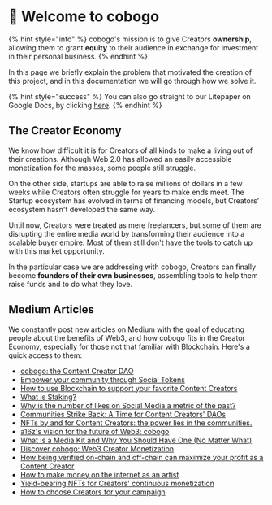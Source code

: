 # 👋 Welcome to cobogo

{% hint style="info" %}
cobogo's mission is to give Creators **ownership**, allowing them to grant **equity** to their audience in exchange for investment in their personal business.
{% endhint %}

In this page we briefly explain the problem that motivated the creation of this project, and in this documentation we will go through how we solve it.

{% hint style="success" %}
You can also go straight to our Litepaper on Google Docs, by clicking [here](https://docs.google.com/document/d/1Zr0-iMf-Q1X0K8PCOTQfiS3m5xUoeKljJkTm93U4eWg/edit?usp=sharing).
{% endhint %}

## The Creator Economy

We know how difficult it is for Creators of all kinds to make a living out of their creations. Although Web 2.0 has allowed an easily accessible monetization for the masses, some people still struggle.&#x20;

On the other side, startups are able to raise millions of dollars in a few weeks while Creators often struggle for years to make ends meet. The Startup ecosystem has evolved in terms of financing models, but Creators' ecosystem hasn't developed the same way.

Until now, Creators were treated as mere freelancers, but some of them are disrupting the entire media world by transforming their audience into a scalable buyer empire. Most of them still don't have the tools to catch up with this market opportunity.

In the particular case we are addressing with cobogo, Creators can finally become **founders of their own businesses**, assembling tools to help them raise funds and to do what they love.



## Medium Articles

We constantly post new articles on Medium with the goal of educating people about the benefits of Web3, and how cobogo fits in the Creator Economy, especially for those not that familiar with Blockchain. Here's a quick access to them:

* [cobogo: the Content Creator DAO](https://medium.com/@cobogosocial/cobogo-the-content-creator-dao-ca9fbde0782)
* [Empower your community through Social Tokens](https://medium.com/@cobogosocial/empower-your-community-through-social-tokens-504484800836)
* [How to use Blockchain to support your favorite Content Creators](https://medium.com/@cobogosocial/how-to-use-blockchain-to-support-your-favorite-content-creators-9ae2b04a0c38)
* [What is Staking?](https://medium.com/@cobogosocial/what-is-staking-286ded74e582)
* [Why is the number of likes on Social Media a metric of the past?](https://medium.com/@cobogosocial/why-is-the-number-of-likes-on-social-media-a-metric-of-the-past-ea1a2190a216)
* [Communities Strike Back: A Time for Content Creators' DAOs](https://medium.com/@cobogosocial/communities-strike-back-a-time-for-content-creators-daos-590a036e0497)
* [NFTs by and for Content Creators: the power lies in the communities.](https://medium.com/@cobogosocial/nfts-by-and-for-content-creators-73839ab0b7cf)
* [a16z's vision for the future of Web3: cobogo](https://medium.com/@cobogosocial/a16zs-vision-for-the-future-of-web3-cobogo-e15dad2dea9d)
* [What is a Media Kit and Why You Should Have One (No Matter What)](https://medium.com/@cobogosocial/what-is-a-media-kit-and-why-you-should-have-one-no-matter-what-bf57f33d482c)
* [Discover cobogo: Web3 Creator Monetization](https://medium.com/@cobogosocial/discover-cobogo-web3-creator-monetization-965ff70732b8)
* [How being verified on-chain and off-chain can maximize your profit as a Content Creator](https://medium.com/@cobogosocial/how-being-verified-on-chain-and-off-chain-can-maximize-your-profit-as-a-content-creator-7bc350af2c1)
* [How to make money on the internet as an artist](https://medium.com/@cobogosocial/how-to-make-money-on-the-internet-as-an-artist-ca851167c5fa)
* [Yield-bearing NFTs for Creators' continuous monetization](https://medium.com/@cobogosocial/yield-bearing-nfts-for-creators-continuous-monetization-94dcd65d8801)
* [How to choose Creators for your campaign](https://medium.com/@cobogosocial/how-to-choose-creators-for-your-campaign-50da65a1dfeb)
